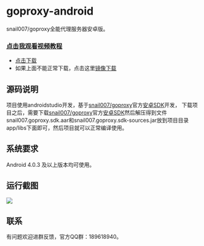 # goproxy-android
snail007/goproxy全能代理服务器安卓版。

### [点击我观看视频教程](https://space.bilibili.com/472844633)

- [点击下载](https://github.com/snail007/goproxy-android/releases)
- 如果上面不能正常下载，点击这里[镜像下载](http://mirrors.host900.com/snail007/goproxy-android/)

## 源码说明

项目使用androidstudio开发，基于[snail007/goproxy](https://github.com/snail007/goproxy)官方[安卓SDK](https://github.com/snail007/goproxy-sdk/blob/master/README_ZH.md)开发，
下载项目之后，需要下载[snail007/goproxy](https://github.com/snail007/goproxy)官方[安卓SDK](https://github.com/snail007/goproxy-sdk/blob/master/README_ZH.md)然后解压得到文件
snail007.goproxy.sdk.aar和snail007.goproxy.sdk-sources.jar放到项目目录app/libs下面即可，然后项目就可以正常编译使用。

## 系统要求

Android 4.0.3 及以上版本均可使用。

## 运行截图

![](https://github.com/snail007/goproxy-android/raw/master/styles/demo.png)

## 联系

有问题欢迎进群反馈，官方QQ群：189618940。

